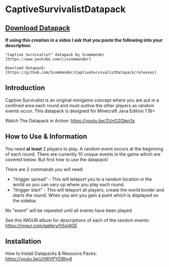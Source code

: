 # CaptiveSurvivalistDatapack

## [Download Datapack](https://github.com/Scommander/CaptiveSurvivalistDatapack/releases)

**If using this creation in a video I ask that you paste the following into your description:**

    "Captive Survivalist" datapack by Scommander [https://www.youtube.com/c/scommander]

    Download Datapack: [https://github.com/Scommander/CaptiveSurvivalistDatapack/releases]

## Introduction

Captive Survivalist is an original minigame concept where you are put in a confined area each round and must outlive the other players as random events occur. This datapack is designed for Minecraft Java Edition 1.16+

Watch The Datapack in Action: https://youtu.be/ZUnO2Glen3s

## How to Use & Information

You need **at least** 2 players to play. A random event occurs at the beginning of each round. There are currently 10 unique events in the game which are covered below. But first how to use the datapack!

There are 2 commands you will need:
* “/trigger spread” - This will teleport you to a random location in the world so you can vary up where you play each round.
* “/trigger start” - This will teleport all players, create the world border and starts the round. When you win you gain a point which is displayed on the sidebar.

No "event" will be repeated until all events have been played.

See this IMGUR album for descriptions of each of the random events: https://imgur.com/gallery/h5oIAGE

## Installation

How to Install Datapacks & Resource Packs: https://youtu.be/zhWVPYD9hy4
